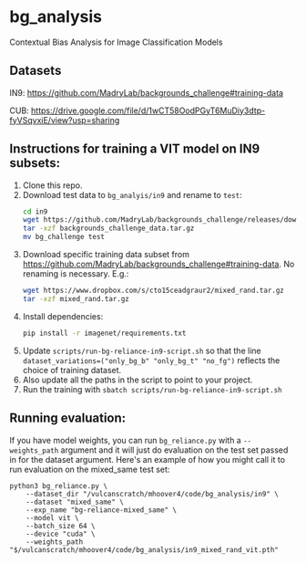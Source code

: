 # bg_analysis
Contextual Bias Analysis for Image Classification Models

## Datasets
IN9: https://github.com/MadryLab/backgrounds_challenge#training-data

CUB: https://drive.google.com/file/d/1wCT58OodPGyT6MuDiy3dtp-fyVSqvxiE/view?usp=sharing

## Instructions for training a VIT model on IN9 subsets:

1. Clone this repo.
2. Download test data to `bg_analyis/in9` and rename to `test`:
   ```sh
   cd in9
   wget https://github.com/MadryLab/backgrounds_challenge/releases/download/data/backgrounds_challenge_data.tar.gz
   tar -xzf backgrounds_challenge_data.tar.gz
   mv bg_challenge test
   ```
3. Download specific training data subset from https://github.com/MadryLab/backgrounds_challenge#training-data. No renaming is necessary. E.g.:
   ```sh
   wget https://www.dropbox.com/s/cto15ceadgraur2/mixed_rand.tar.gz
   tar -xzf mixed_rand.tar.gz
   ```
4. Install dependencies:
    ```sh
    pip install -r imagenet/requirements.txt
    ```
5. Update `scripts/run-bg-reliance-in9-script.sh` so that the line `dataset_variations=("only_bg_b" "only_bg_t" "no_fg")` reflects the choice of training dataset.
6. Also update all the paths in the script to point to your project.
7. Run the training with `sbatch scripts/run-bg-reliance-in9-script.sh`


## Running evaluation:

If you have model weights, you can run `bg_reliance.py` with a `--weights_path` argument and it will just do evaluation on the test set passed in for the dataset argument. Here's an example of how you might call it to run evaluation on the mixed_same test set:
```
python3 bg_reliance.py \
    --dataset_dir "/vulcanscratch/mhoover4/code/bg_analysis/in9" \
    --dataset "mixed_same" \
    --exp_name "bg-reliance-mixed_same" \
    --model vit \
    --batch_size 64 \
    --device "cuda" \
    --weights_path "$/vulcanscratch/mhoover4/code/bg_analysis/in9_mixed_rand_vit.pth"
```
